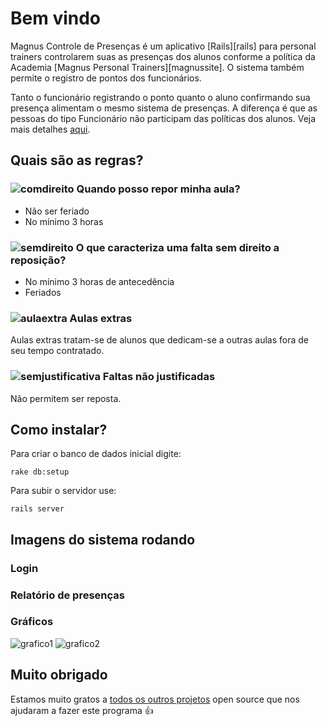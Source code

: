 # Bem vindo

Magnus Controle de Presenças é um aplicativo [Rails][rails] para personal trainers controlarem suas as presenças dos alunos conforme a política da Academia [Magnus Personal Trainers][magnussite]. O sistema também permite o registro de pontos dos funcionários.


Tanto o funcionário registrando o ponto quanto o aluno confirmando sua presença alimentam o mesmo sistema de presenças. A diferença é que as pessoas do tipo Funcionário não participam das políticas dos alunos. Veja mais detalhes [aqui](app/models/pessoa.rb).


## Quais são as regras?

### ![comdireito] Quando posso repor minha aula?

* Não ser feriado
* No mínimo 3 horas

### ![semdireito] O que caracteriza uma falta sem direito a reposição?

* No mínimo 3 horas de antecedência
* Feriados

### ![aulaextra] Aulas extras

Aulas extras tratam-se de alunos que dedicam-se a outras aulas fora de seu tempo contratado.

### ![semjustificativa] Faltas não justificadas

Não permitem ser reposta.

## Como instalar?

Para criar o banco de dados inicial digite:

```shell
rake db:setup
```

Para subir o servidor use:

```shell
rails server
```

## Imagens do sistema rodando

### Login

### Relatório de presenças

### Gráficos

![grafico1]
![grafico2]

## Muito obrigado

Estamos muito gratos a [todos os outros projetos](/Gemfile) open source que nos ajudaram a fazer este programa :+1:


[grafico1]:         https://raw.github.com/inventto/magnus/master/printscreens/grafico1.png
[grafico2]:         https://raw.github.com/inventto/magnus/master/printscreens/grafico2.png
[comdireito]:       https://raw.github.com/inventto/magnus/master/app/assets/images/falta_justif_com_direito_a_reposicao.png
[semdireito]:       https://raw.github.com/inventto/magnus/master/app/assets/images/falta_justif_sem_direito_a_reposicao.png
[semjustificativa]: https://raw.github.com/inventto/magnus/master/app/assets/images/falta_justif_sem_direito_a_reposicao.png
[aulaextra]:        https://raw.github.com/inventto/magnus/master/app/assets/images/aula_extra.png

